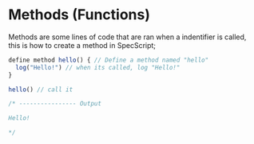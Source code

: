 # Methods (Functions)

Methods are some lines of code that are ran when a indentifier is called, this is how to create a method in SpecScript;

```js
define method hello() { // Define a method named "hello"
  log("Hello!") // when its called, log "Hello!"
}

hello() // call it

/* ---------------- Output

Hello!

*/
```
